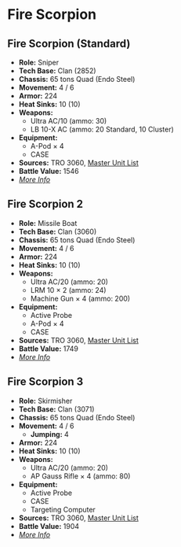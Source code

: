 # Fire Scorpion
## Fire Scorpion (Standard)
- **Role:** Sniper
- **Tech Base:** Clan (2852)
- **Chassis:** 65 tons Quad (Endo Steel)
- **Movement:** 4 / 6
- **Armor:** 224
- **Heat Sinks:** 10 (10)
- **Weapons:**
  - Ultra AC/10 (ammo: 30)
  - LB 10-X AC (ammo: 20 Standard, 10 Cluster)
- **Equipment:**
  - A-Pod × 4
  - CASE
- **Sources:** TRO 3060, [Master Unit List](http://masterunitlist.info/Unit/Details/1071/fire-scorpion-standard)
- **Battle Value:** 1546
- [*More Info*](fire_scorpion/fire_scorpion_standard.md)

## Fire Scorpion 2
- **Role:** Missile Boat
- **Tech Base:** Clan (3060)
- **Chassis:** 65 tons Quad (Endo Steel)
- **Movement:** 4 / 6
- **Armor:** 224
- **Heat Sinks:** 10 (10)
- **Weapons:**
  - Ultra AC/20 (ammo: 20)
  - LRM 10 × 2 (ammo: 24)
  - Machine Gun × 4 (ammo: 200)
- **Equipment:**
  - Active Probe
  - A-Pod × 4
  - CASE
- **Sources:** TRO 3060, [Master Unit List](http://masterunitlist.info/Unit/Details/1072/fire-scorpion-2)
- **Battle Value:** 1749
- [*More Info*](fire_scorpion/fire_scorpion_2.md)

## Fire Scorpion 3
- **Role:** Skirmisher
- **Tech Base:** Clan (3071)
- **Chassis:** 65 tons Quad (Endo Steel)
- **Movement:** 4 / 6
  - **Jumping:** 4
- **Armor:** 224
- **Heat Sinks:** 10 (10)
- **Weapons:**
  - Ultra AC/20 (ammo: 20)
  - AP Gauss Rifle × 4 (ammo: 80)
- **Equipment:**
  - Active Probe
  - CASE
  - Targeting Computer
- **Sources:** TRO 3060, [Master Unit List](http://masterunitlist.info/Unit/Details/1073/fire-scorpion-3)
- **Battle Value:** 1904
- [*More Info*](fire_scorpion/fire_scorpion_3.md)

